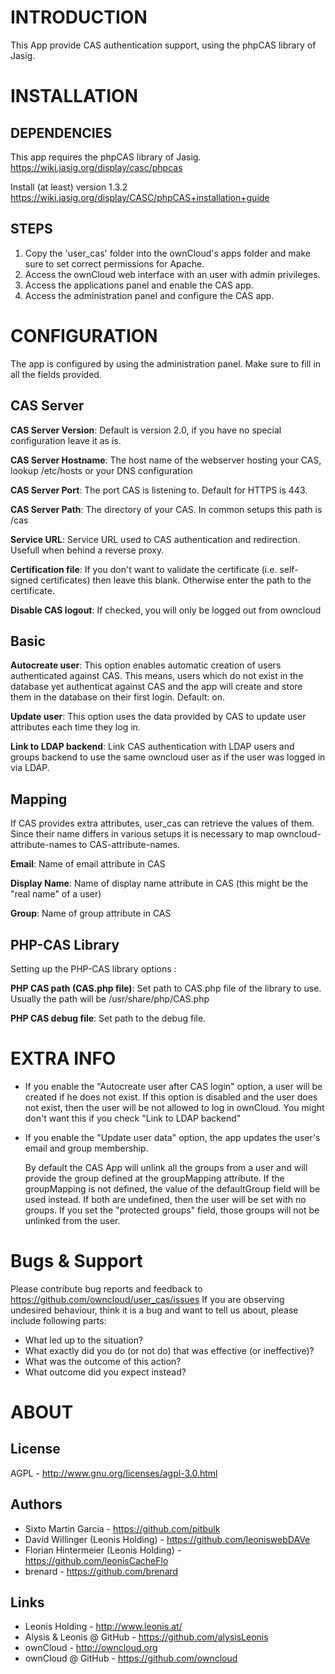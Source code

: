 INTRODUCTION
============

This App provide CAS authentication support, using the phpCAS library of Jasig.


INSTALLATION
============

DEPENDENCIES
-------------------

This app requires the phpCAS library of Jasig. https://wiki.jasig.org/display/casc/phpcas

Install (at least) version 1.3.2 https://wiki.jasig.org/display/CASC/phpCAS+installation+guide


STEPS
-----

1. Copy the 'user_cas' folder into the ownCloud's apps folder and make sure to set correct permissions for Apache.
2. Access the ownCloud web interface with an user with admin privileges.
3. Access the applications panel and enable the CAS app.
4. Access the administration panel and configure the CAS app.

CONFIGURATION
=============

The app is configured by using the administration panel. Make sure to fill in all the fields provided. 

CAS Server
----------

**CAS Server Version**: Default is version 2.0, if you have no special configuration leave it as is.

**CAS Server Hostname**: The host name of the webserver hosting your CAS, lookup /etc/hosts or your DNS configuration

**CAS Server Port**: The port CAS is listening to. Default for HTTPS is 443.

**CAS Server Path**: The directory of your CAS. In common setups this path is /cas 

**Service URL**: Service URL used to CAS authentication and redirection. Usefull when behind a reverse proxy.

**Certification file**: If you don't want to validate the certificate (i.e. self-signed certificates) then leave this blank. Otherwise enter the path to the certificate.

**Disable CAS logout**: If checked, you will only be logged out from owncloud

Basic
-----

**Autocreate user**: This option enables automatic creation of users authenticated against CAS. This means, users which do not exist in the database yet authenticat against CAS and the app will create and store them in the database on their first login. Default: on.

**Update user**: This option uses the data provided by CAS to update user attributes each time they log in.

**Link to LDAP backend**: Link CAS authentication with LDAP users and groups backend to use the same owncloud user as if the user was logged in via LDAP.

Mapping
-------

If CAS provides extra attributes, user_cas can retrieve the values of them. Since their name differs in various setups it is necessary to map owncloud-attribute-names to CAS-attribute-names.

**Email**: Name of email attribute in CAS

**Display Name**: Name of display name attribute in CAS (this might be the "real name" of a user)

**Group**: Name of group attribute in CAS 

PHP-CAS Library
---------------

Setting up the PHP-CAS library options :

**PHP CAS path (CAS.php file)**: Set path to CAS.php file of the library to use. Usually the path will be /usr/share/php/CAS.php

**PHP CAS debug file**: Set path to the debug file.

EXTRA INFO
==========

* If you enable the "Autocreate user after CAS login" option, a user will be created if he does not exist. If this option is disabled and the user does not exist, then the user will be not allowed to log in ownCloud. You might don't want this if you check "Link to LDAP backend"

* If you enable the "Update user data" option, the app updates the user's email and group membership.

  By default the CAS App will unlink all the groups from a user and will provide the group defined at the groupMapping attribute. If the groupMapping is not defined, the value of the defaultGroup field will be used instead. If both are undefined, then the user will be set with no groups.
If you set the "protected groups" field, those groups will not be unlinked from the user.

Bugs & Support
==============

Please contribute bug reports and feedback to https://github.com/owncloud/user_cas/issues 
If you are observing undesired behaviour, think it is a bug and want to tell us about, please include following parts:
* What led up to the situation?
* What exactly did you do (or not do) that was effective (or ineffective)?
* What was the outcome of this action?
* What outcome did you expect instead?

ABOUT
=====

License
-------

AGPL - http://www.gnu.org/licenses/agpl-3.0.html

Authors
-------

* Sixto Martin Garcia - https://github.com/pitbulk
* David Willinger (Leonis Holding)  - https://github.com/leoniswebDAVe
* Florian Hintermeier (Leonis Holding)  - https://github.com/leonisCacheFlo
* brenard - https://github.com/brenard

Links
-------
* Leonis Holding - http://www.leonis.at/
* Alysis & Leonis @ GitHub - https://github.com/alysisLeonis
* ownCloud - http://owncloud.org
* ownCloud @ GitHub - https://github.com/owncloud